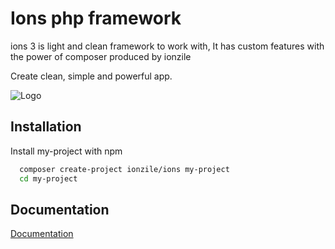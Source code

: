 
# Ions php framework

ions 3 is light and clean framework to work with, It has custom features
with the power of composer produced by ionzile

Create clean, simple and powerful app.


![Logo](https://ionzile.com/web/Views/default/_assets/public/img/logo.png)


## Installation

Install my-project with npm

```bash
  composer create-project ionzile/ions my-project
  cd my-project
```

## Documentation

[Documentation](https://ionzile.com/docs)

